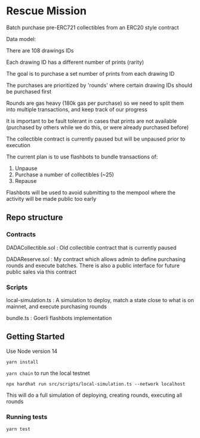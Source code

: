 # Rescue Mission

Batch purchase pre-ERC721 collectibles from an ERC20 style contract

Data model:

There are 108 drawings IDs

Each drawing ID has a different number of prints (rarity)

The goal is to purchase a set number of prints from each drawing ID

The purchases are prioritized by 'rounds' where certain drawing IDs should be purchased first

Rounds are gas heavy (180k gas per purchase) so we need to split them into multiple transactions, and keep track of our progress

It is important to be fault tolerant in cases that prints are not available (purchased by others while we do this, or were already purchased before)

The collectible contract is currently paused but will be unpaused prior to execution

The current plan is to use flashbots to bundle transactions of:

1. Unpause
2. Purchase a number of collectibles (~25)
3. Repause

Flashbots will be used to avoid submitting to the mempool where the activity will be made public too early


## Repo structure

### Contracts

DADACollectible.sol : Old collectible contract that is currently paused

DADAReserve.sol : My contract which allows admin to define purchasing rounds and execute batches. There is also a public interface for future public sales via this contract

### Scripts

local-simulation.ts : A simulation to deploy, match a state close to what is on mainnet, and execute purchasing rounds

bundle.ts : Goerli flashbots implementation

## Getting Started

Use Node version 14

`yarn install`

`yarn chain` to run the local testnet

`npx hardhat run src/scripts/local-simulation.ts --network localhost`

This will do a full simulation of deploying, creating rounds, executing all rounds

### Running tests

`yarn test`
